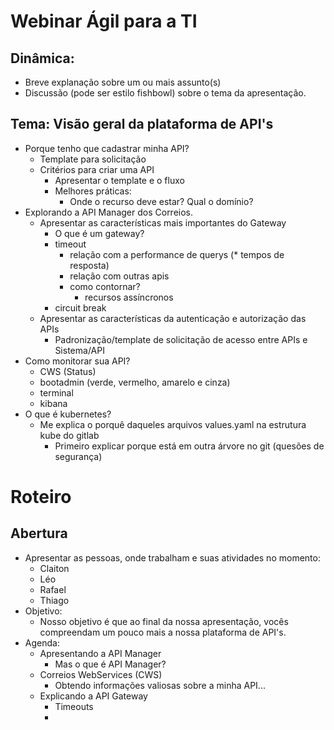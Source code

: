 # Webinar Ágil para a TI

## Dinâmica: 
- Breve explanação sobre um ou mais assunto(s)
- Discussão (pode ser estilo fishbowl) sobre o tema da apresentação.

## Tema: Visão geral da plataforma de API's
- Porque tenho que cadastrar minha API?
  - Template para solicitação
  - Critérios para criar uma API
    - Apresentar o template e o fluxo
    - Melhores práticas:
      - Onde o recurso deve estar? Qual o domínio?
- Explorando a API Manager dos Correios.
  - Apresentar as características mais importantes do Gateway
    - O que é um gateway?
    -  timeout
       -  relação com a performance de querys (* tempos de resposta)
       -  relação com outras apis
       - como contornar?
         -  recursos assíncronos
    - circuit break   
  - Apresentar as características da autenticação e autorização das APIs
    - Padronização/template de solicitação de acesso entre APIs e Sistema/API
- Como monitorar sua API?
  -  CWS (Status)
  -  bootadmin (verde, vermelho, amarelo e cinza)
  -  terminal 
  -  kibana
- O que é kubernetes?
  - Me explica o porquê daqueles arquivos values.yaml na estrutura kube do gitlab
    - Primeiro explicar porque está em outra árvore no git (quesões de segurança)


# Roteiro

## Abertura

- Apresentar as pessoas, onde trabalham e suas atividades no momento:
   - Claiton
   - Léo
   - Rafael
   - Thiago
- Objetivo:
  - Nosso objetivo é que ao final da nossa apresentação, vocês compreendam um pouco mais a nossa plataforma de API's.
- Agenda:
  - Apresentando a API Manager 
    - Mas o que é API Manager?
  - Correios WebServices (CWS)
     - Obtendo informações valiosas sobre a minha API...
  - Explicando a API Gateway
    - Timeouts 
    - 




